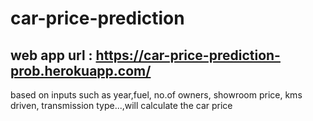 # car-price-prediction
## web app url : https://car-price-prediction-prob.herokuapp.com/
based on inputs such as year,fuel, no.of owners, showroom price, kms driven, transmission type...,will calculate the car price
